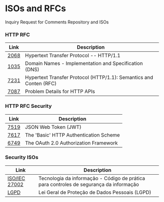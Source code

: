 # ISOs and RFCs
Inquiry Request for Comments Repository and ISOs

### HTTP RFC
| Link | Description |
| ------ | ----------- |
| [2068](https://datatracker.ietf.org/doc/html/rfc2616)   | Hypertext Transfer Protocol -- HTTP/1.1 |,
| [1035](https://datatracker.ietf.org/doc/html/rfc1035)   | Domain Names - Implementation and Specification (DNS) |,
| [7231](https://datatracker.ietf.org/doc/html/rfc7231)   | Hypertext Transfer Protocol (HTTP/1.1): Semantics and Conten (RFC) |,
| [7087](https://datatracker.ietf.org/doc/html/rfc7807)   | Problem Details for HTTP APIs |,


### HTTP RFC Security
| Link | Description |
| ------ | ----------- |
| [7519](https://datatracker.ietf.org/doc/html/rfc7519)   |  JSON Web Token (JWT) |,
| [7617](https://datatracker.ietf.org/doc/html/rfc7617)   |  The 'Basic' HTTP Authentication Scheme |,
| [6749](https://datatracker.ietf.org/doc/html/rfc6749)   |  The OAuth 2.0 Authorization Framework |,

### Security ISOs
| Link | Description |
| ------ | ----------- |
| [ISO/IEC 27002](http://www.professordiovani.com.br/AdmRedes/NBRISO-IEC27002.pdf)   | Tecnologia da informação - Código de prática para controles de segurança da informação |,
| [LGPD](https://www.planalto.gov.br/ccivil_03/_ato2015-2018/2018/lei/l13709.htm)   | Lei Geral de Proteção de Dados Pessoais (LGPD) |,
